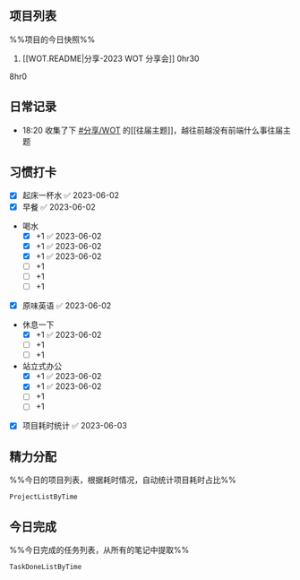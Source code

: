 ## 项目列表
%%项目的今日快照%%
1. [[WOT.README|分享-2023 WOT 分享会]] 0hr30

8hr0

## 日常记录
- 18:20 收集了下 [#分享/WOT](app://obsidian.md/index.html#%E5%88%86%E4%BA%AB/WOT) 的[[往届主题]]，越往前越没有前端什么事往届主题

## 习惯打卡
- [x] 起床一杯水 ✅ 2023-06-02
- [x] 早餐 ✅ 2023-06-02
- 喝水
	- [x] +1 ✅ 2023-06-02
	- [x] +1 ✅ 2023-06-02
	- [x] +1 ✅ 2023-06-02
	- [ ] +1
	- [ ] +1
	- [ ] +1
- [x] 原味英语 ✅ 2023-06-02
- 休息一下
	- [x] +1 ✅ 2023-06-02
	- [ ] +1
	- [ ] +1
- 站立式办公
	- [x] +1 ✅ 2023-06-02
	- [x] +1 ✅ 2023-06-02
	- [ ] +1
	- [ ] +1
- [x] 项目耗时统计 ✅ 2023-06-03

## 精力分配
%%今日的项目列表，根据耗时情况，自动统计项目耗时占比%%
```PeriodicPARA
ProjectListByTime
```

## 今日完成
%%今日完成的任务列表，从所有的笔记中提取%%
```PeriodicPARA
TaskDoneListByTime
```
